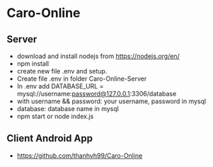 # Caro-Online
## Server
+ download and install nodejs from https://nodejs.org/en/
+ npm install
+ create new file .env and setup.
+ Create file .env in folder Caro-Online-Server
+ In .env add DATABASE_URL = mysql://username:password@127.0.0.1:3306/database
+ with username && password: your username, password in mysql
+ database: database name in mysql
+ npm start or node index.js
## Client Android App 
+ https://github.com/thanhvh99/Caro-Online

